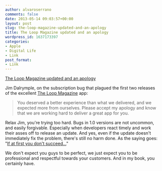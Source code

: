 ```yaml
---
author: alvaroserrano
comments: false
date: 2013-05-14 09:03:57+00:00
layout: post
slug: the-loop-magazine-updated-and-an-apology
title: The Loop Magazine updated and an apology
wordpress_id: 1637173397
categories:
- Apple
- Digital Life
- Link
post_format:
- Link
---
```


[The Loop Magazine updated and an apology](http://www.loopinsight.com/2013/05/13/the-loop-magazine-updated-and-an-apology/)

Jim Dalrymple, on the subscription bug that plagued the first two releases of the excellent [The Loop Magazine](http://www.loopinsight.com/2013/05/09/the-loop-magazine-for-iphone-and-ipad-released/) app: 



<blockquote>You deserved a better experience than what we delivered, and we expected more from ourselves. Please accept my apology and know that we are working hard to deliver a great app for you.</blockquote>



Relax Jim, you're trying too hard. Bugs in 1.0 versions are not uncommon, and easily forgivable. Especially when developers react timely and work their asses off to release an update. And yes, even if the update doesn't immediately fix the problem, there's still no harm done. As the saying goes: "[If at first you don't succeed...](http://en.wikipedia.org/wiki/William_Edward_Hickson)"

We don't expect you guys to be perfect, we just expect you to be professional and respectful towards your customers. And in my book, you certainly have.
